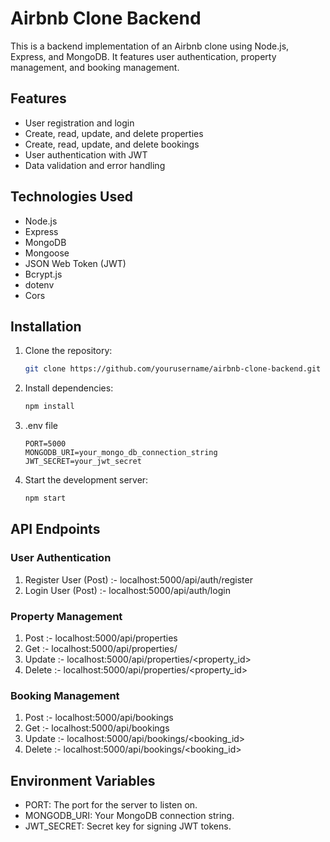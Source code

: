 # Airbnb Clone Backend

This is a backend implementation of an Airbnb clone using Node.js, Express, and MongoDB. It features user authentication, property management, and booking management.

## Features

- User registration and login
- Create, read, update, and delete properties
- Create, read, update, and delete bookings
- User authentication with JWT
- Data validation and error handling

## Technologies Used

- Node.js
- Express
- MongoDB
- Mongoose
- JSON Web Token (JWT)
- Bcrypt.js
- dotenv
- Cors

## Installation

1. Clone the repository:

   ```bash
   git clone https://github.com/yourusername/airbnb-clone-backend.git

2. Install dependencies:

    ```bash
    npm install

3. .env file

     ```
    PORT=5000
    MONGODB_URI=your_mongo_db_connection_string
    JWT_SECRET=your_jwt_secret
    ```

4. Start the development server:

   ```bash
   npm start
   ```

## API Endpoints

### User Authentication
1. Register User (Post) :- localhost:5000/api/auth/register
2. Login User (Post) :- localhost:5000/api/auth/login

### Property Management
1. Post :- localhost:5000/api/properties
2. Get :- localhost:5000/api/properties/
3. Update :- localhost:5000/api/properties/<property_id>
4. Delete :- localhost:5000/api/properties/<property_id>

### Booking Management
1. Post :- localhost:5000/api/bookings
2. Get :- localhost:5000/api/bookings
3. Update :- localhost:5000/api/bookings/<booking_id>
4. Delete :- localhost:5000/api/bookings/<booking_id>

## Environment Variables
- PORT: The port for the server to listen on.
- MONGODB_URI: Your MongoDB connection string.
- JWT_SECRET: Secret key for signing JWT tokens.
